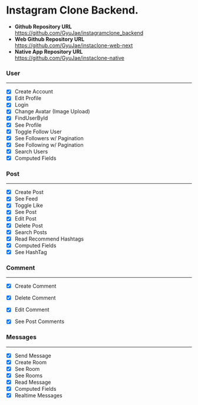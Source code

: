 # Instagram Clone Backend.

- **Github Repository URL** <br/> https://github.com/GyuJae/instagramclone_backend
- **Web Github Repository URL** <br/> https://github.com/GyuJae/instaclone-web-next 
- **Native App Repository URL** <br/> https://github.com/GyuJae/instaclone-native

### User
___
- [X] Create Account
- [X] Edit Profile
- [X] Login
- [X] Change Avatar (Image Upload)
- [X] FindUserById
- [X] See Profile
- [X] Toggle Follow User
- [X] See Followers w/ Pagination
- [X] See Following w/ Pagination
- [X] Search Users
- [X] Computed Fields

### Post
___
- [X] Create Post
- [X] See Feed
- [X] Toggle Like
- [X] See Post
- [X] Edit Post
- [X] Delete Post
- [X] Search Posts
- [X] Read Recommend Hashtags
- [X] Computed Fields
- [X] See HashTag

### Comment
___
- [X] Create Comment
- [X] Delete Comment
- [X] Edit Comment
- [X] See Post Comments


### Messages
___
- [X] Send Message
- [X] Create Room
- [X] See Room
- [X] See Rooms
- [X] Read Message
- [X] Computed Fields
- [X] Realtime Messages